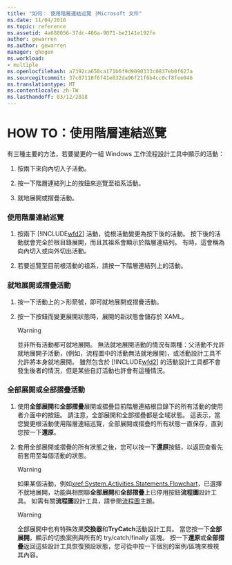 ```yaml
---
title: "如何： 使用階層連結巡覽 |Microsoft 文件"
ms.date: 11/04/2016
ms.topic: reference
ms.assetid: 4a688056-37dc-406a-9071-be2141e192fe
author: gewarren
ms.author: gewarren
manager: ghogen
ms.workload:
- multiple
ms.openlocfilehash: a7392ca650ca171b6f9d9090333c0837eb0f627a
ms.sourcegitcommit: 37c87118f6f41e832da96f21f6b4cc0cf8fee046
ms.translationtype: MT
ms.contentlocale: zh-TW
ms.lasthandoff: 03/12/2018
---
```

# <a name="how-to-use-breadcrumb-navigation"></a>HOW TO：使用階層連結巡覽

有三種主要的方法，若要變更的一組 Windows 工作流程設計工具中顯示的活動：

1.  按兩下來向內切入子活動。

2.  按一下階層連結列上的按鈕來巡覽至祖系活動。

3.  就地展開或摺疊活動。

### <a name="using-breadcrumb-navigation"></a>使用階層連結巡覽

1.  按兩下 [!INCLUDE[wfd2](../workflow-designer/includes/wfd2_md.md)] 活動，從根活動變更為按下後的活動。 按下後的活動就會完全於根目錄展開，而且其祖系會顯示於階層連結列。 有時，這會稱為向內切入或向外切出活動。

2.  若要巡覽至目前根活動的祖系，請按一下階層連結列上的活動。

### <a name="expanding-or-collapsing-an-activity-in-place"></a>就地展開或摺疊活動

1.  按一下活動上的＞形箭號，即可就地展開或摺疊活動。

2.  按一下按鈕而變更展開狀態時，展開的新狀態會儲存於 XAML。

    > [!WARNING]
    > 並非所有活動都可就地展開。 無法就地展開活動的情況有兩種：父活動不允許就地展開子活動，(例如，流程圖中的活動無法就地展開)，或活動設計工具不允許將本身就地展開。 雖然包含於 [!INCLUDE[wfd2](../workflow-designer/includes/wfd2_md.md)] 的活動設計工具都不會發生後者的情況，但是某些自訂活動也許會有這種情況。

### <a name="expanding-all-or-collapsing-all-activities"></a>全部展開或全部摺疊活動

1.  使用**全部展開**和**全部摺疊**展開或摺疊目前階層連結根目錄下的所有活動的使用者介面中的按鈕。 請注意，全部展開和全部摺疊都是全域狀態。 這表示，當您變更根活動使用階層連結巡覽，全部展開或摺疊的所有狀態一直保存，直到您按一下**還原**。

2.  套用全部展開或摺疊的所有狀態之後，您可以按一下**還原**按鈕，以返回查看先前套用至每個活動的狀態。

    > [!WARNING]
    > 如果某個活動，例如<xref:System.Activities.Statements.Flowchart>，已選擇不就地展開，功能與相關聯**全部展開**和**全部摺疊**上已停用按鈕**流程圖**設計工具。 如需有關**流程圖**設計工具，請參閱[流程圖](../workflow-designer/flowchart-activity-designer.md)主題。

    > [!WARNING]
    > 全部展開中也有特殊效果**交換器**和**TryCatch**活動設計工具。 當您按一下**全部展開**，顯示的切換案例與所有的 try/catch/finally 區塊。 按一下**還原**或**全部摺疊**返回這些設計工具恢復預設狀態，您可從中按一下個別的案例/區塊來檢視其內容。